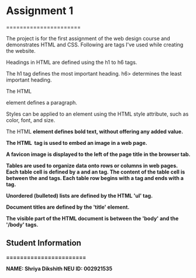 # Assignment 1
======================

The project is for the first assignment of the web design course and demonstrates HTML and CSS. Following are tags I've used while creating the website.
 
Headings in HTML are defined using the h1 to h6 tags.
 
The h1 tag defines the most important heading. h6> determines the least important heading.
 
The HTML <p> element defines a paragraph.
 
Styles can be applied to an element using the HTML style attribute, such as color, font, and size.
 
The HTML <b> element defines bold text, without offering any added value.
 
The HTML <img> tag is used to embed an image in a web page.
 
A favicon image is displayed to the left of the page title in the browser tab.
 
Tables are used to organize data onto rows or columns in web pages. Each table cell is defined by a <td> and an </td> tag. The content of the table cell is between the <td> and </td> tags. Each table row begins with a <tr> tag and ends with a </tr> tag.
 
Unordered (bulleted) lists are defined by the HTML 'ul' tag.
 
Document titles are defined by the 'title' element.
 
The visible part of the HTML document is between the 'body' and the '/body' tags.


## Student Information
=======================

NAME: Shriya Dikshith
NEU ID: 002921535